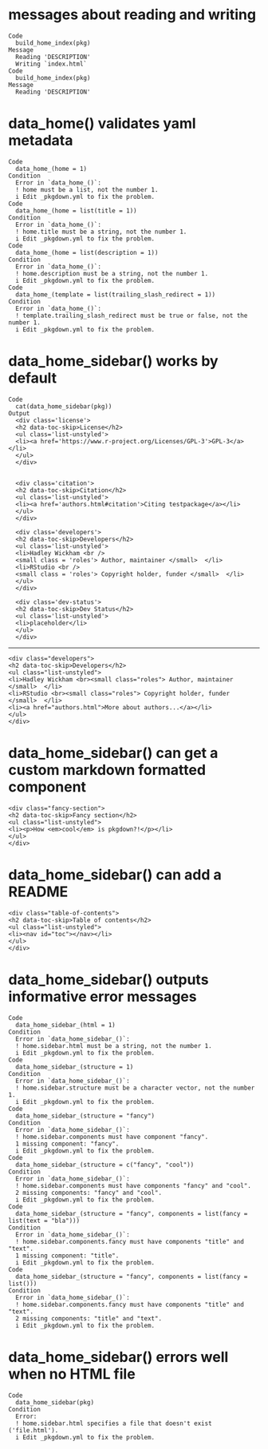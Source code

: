 # messages about reading and writing

    Code
      build_home_index(pkg)
    Message
      Reading 'DESCRIPTION'
      Writing `index.html`
    Code
      build_home_index(pkg)
    Message
      Reading 'DESCRIPTION'

# data_home() validates yaml metadata

    Code
      data_home_(home = 1)
    Condition
      Error in `data_home_()`:
      ! home must be a list, not the number 1.
      i Edit _pkgdown.yml to fix the problem.
    Code
      data_home_(home = list(title = 1))
    Condition
      Error in `data_home_()`:
      ! home.title must be a string, not the number 1.
      i Edit _pkgdown.yml to fix the problem.
    Code
      data_home_(home = list(description = 1))
    Condition
      Error in `data_home_()`:
      ! home.description must be a string, not the number 1.
      i Edit _pkgdown.yml to fix the problem.
    Code
      data_home_(template = list(trailing_slash_redirect = 1))
    Condition
      Error in `data_home_()`:
      ! template.trailing_slash_redirect must be true or false, not the number 1.
      i Edit _pkgdown.yml to fix the problem.

# data_home_sidebar() works by default

    Code
      cat(data_home_sidebar(pkg))
    Output
      <div class='license'>
      <h2 data-toc-skip>License</h2>
      <ul class='list-unstyled'>
      <li><a href='https://www.r-project.org/Licenses/GPL-3'>GPL-3</a></li>
      </ul>
      </div>
      
      
      <div class='citation'>
      <h2 data-toc-skip>Citation</h2>
      <ul class='list-unstyled'>
      <li><a href='authors.html#citation'>Citing testpackage</a></li>
      </ul>
      </div>
      
      <div class='developers'>
      <h2 data-toc-skip>Developers</h2>
      <ul class='list-unstyled'>
      <li>Hadley Wickham <br />
      <small class = 'roles'> Author, maintainer </small>  </li>
      <li>RStudio <br />
      <small class = 'roles'> Copyright holder, funder </small>  </li>
      </ul>
      </div>
      
      <div class='dev-status'>
      <h2 data-toc-skip>Dev Status</h2>
      <ul class='list-unstyled'>
      <li>placeholder</li>
      </ul>
      </div>

---

    <div class="developers">
    <h2 data-toc-skip>Developers</h2>
    <ul class="list-unstyled">
    <li>Hadley Wickham <br><small class="roles"> Author, maintainer </small>  </li>
    <li>RStudio <br><small class="roles"> Copyright holder, funder </small>  </li>
    <li><a href="authors.html">More about authors...</a></li>
    </ul>
    </div>

# data_home_sidebar() can get a custom markdown formatted component

    <div class="fancy-section">
    <h2 data-toc-skip>Fancy section</h2>
    <ul class="list-unstyled">
    <li><p>How <em>cool</em> is pkgdown?!</p></li>
    </ul>
    </div>

# data_home_sidebar() can add a README

    <div class="table-of-contents">
    <h2 data-toc-skip>Table of contents</h2>
    <ul class="list-unstyled">
    <li><nav id="toc"></nav></li>
    </ul>
    </div>

# data_home_sidebar() outputs informative error messages

    Code
      data_home_sidebar_(html = 1)
    Condition
      Error in `data_home_sidebar_()`:
      ! home.sidebar.html must be a string, not the number 1.
      i Edit _pkgdown.yml to fix the problem.
    Code
      data_home_sidebar_(structure = 1)
    Condition
      Error in `data_home_sidebar_()`:
      ! home.sidebar.structure must be a character vector, not the number 1.
      i Edit _pkgdown.yml to fix the problem.
    Code
      data_home_sidebar_(structure = "fancy")
    Condition
      Error in `data_home_sidebar_()`:
      ! home.sidebar.components must have component "fancy".
      1 missing component: "fancy".
      i Edit _pkgdown.yml to fix the problem.
    Code
      data_home_sidebar_(structure = c("fancy", "cool"))
    Condition
      Error in `data_home_sidebar_()`:
      ! home.sidebar.components must have components "fancy" and "cool".
      2 missing components: "fancy" and "cool".
      i Edit _pkgdown.yml to fix the problem.
    Code
      data_home_sidebar_(structure = "fancy", components = list(fancy = list(text = "bla")))
    Condition
      Error in `data_home_sidebar_()`:
      ! home.sidebar.components.fancy must have components "title" and "text".
      1 missing component: "title".
      i Edit _pkgdown.yml to fix the problem.
    Code
      data_home_sidebar_(structure = "fancy", components = list(fancy = list()))
    Condition
      Error in `data_home_sidebar_()`:
      ! home.sidebar.components.fancy must have components "title" and "text".
      2 missing components: "title" and "text".
      i Edit _pkgdown.yml to fix the problem.

# data_home_sidebar() errors well when no HTML file

    Code
      data_home_sidebar(pkg)
    Condition
      Error:
      ! home.sidebar.html specifies a file that doesn't exist ('file.html').
      i Edit _pkgdown.yml to fix the problem.

